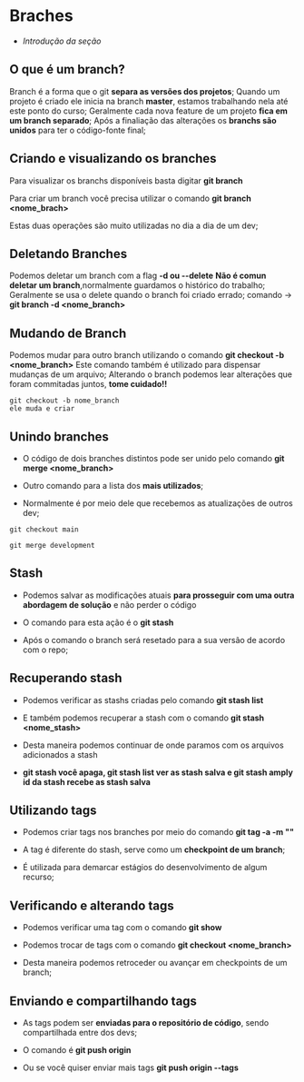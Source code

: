 # Braches

* _Introdução da seção_

## O que é um branch?

Branch é a forma que o git **separa as versões dos projetos**;
Quando um projeto é criado ele inicia na branch **master**, estamos trabalhando nela até este ponto do curso;
Geralmente cada nova feature de um projeto **fica em um branch separado**;
Após a finaliação das alterações os **branchs são unidos** para ter o código-fonte final;

## Criando e visualizando os branches

Para visualizar os branchs disponíveis basta digitar **git branch**

Para criar um branch você precisa utilizar o comando **git branch <nome_brach>**

Estas duas operações são muito utilizadas no dia a dia de um dev;

## Deletando Branches

Podemos deletar um branch com a flag **-d ou --delete**
**Não é comun deletar um branch**,normalmente guardamos o histórico do trabalho;
Geralmente se usa o delete quando o branch foi criado errado;
comando ->
**git branch -d <nome_branch>**

## Mudando de Branch

Podemos mudar para outro branch utilizando o comando **git checkout -b <nome_branch>**
Este comando também é utilizado para dispensar mudanças de um arquivo;
Alterando o branch podemos lear alterações que foram commitadas juntos, **tome cuidado!!**

```comandos
git checkout -b nome_branch 
ele muda e criar
```

## Unindo branches

* O código de dois branches distintos pode ser unido pelo comando **git merge <nome_branch>**

* Outro comando para a lista dos **mais utilizados**;

* Normalmente é por meio dele que recebemos as atualizações de outros 
dev;

```git
git checkout main

git merge development
```

## Stash

* Podemos salvar as modificações atuais **para prosseguir com uma outra abordagem de solução** e não perder o código

* O comando para esta ação é o **git stash**

* Após o comando o branch será resetado para a sua versão de acordo com o repo;

## Recuperando stash

* Podemos verificar as stashs criadas pelo comando **git stash list**

* E também podemos recuperar a stash com o comando **git stash <nome_stash>**

* Desta maneira podemos continuar de onde paramos com os arquivos adicionados a stash

* **git stash você apaga, git stash list ver as stash salva e git stash amply id da stash recebe as stash salva**

## Utilizando tags

* Podemos criar tags nos branches por meio do comando **git tag -a <nome> -m "<msg>"**

* A tag é diferente do stash, serve como um **checkpoint de um branch**;

* É utilizada para demarcar estágios do desenvolvimento de algum recurso;

## Verificando e alterando tags

* Podemos verificar uma tag com o comando **git show <nome>**

* Podemos trocar de tags com o comando **git checkout <nome_branch>**

* Desta maneira podemos retroceder ou avançar em checkpoints de um branch;

## Enviando e compartilhando tags

* As tags podem ser **enviadas para o repositório de código**, sendo compartilhada entre dos devs;

* O comando é **git push origin <nome>**

* Ou se você quiser enviar mais tags **git push origin --tags**

